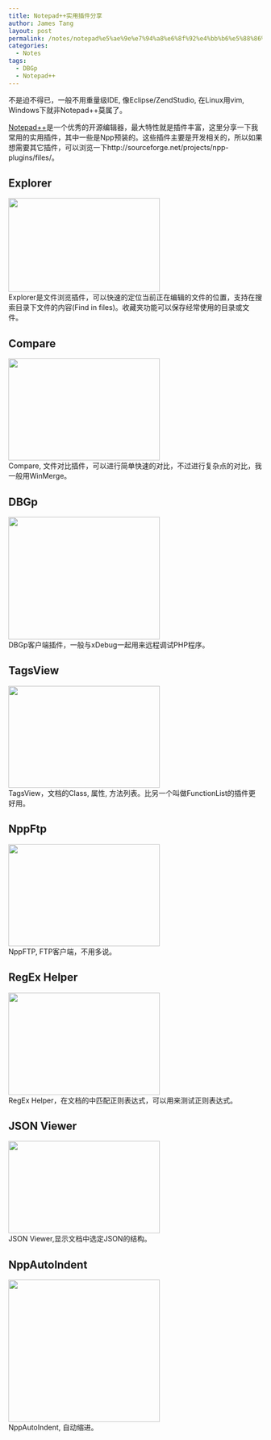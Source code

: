 ```yaml
---
title: Notepad++实用插件分享
author: James Tang
layout: post
permalink: /notes/notepad%e5%ae%9e%e7%94%a8%e6%8f%92%e4%bb%b6%e5%88%86%e4%ba%ab/
categories:
  - Notes
tags:
  - DBGp
  - Notepad++
---
```

不是迫不得已，一般不用重量级IDE, 像Eclipse/ZendStudio, 在Linux用vim, Windows下就非Notepad++莫属了。

[Notepad++][1]是一个优秀的开源编辑器，最大特性就是插件丰富，这里分享一下我常用的实用插件，其中一些是Npp预装的。这些插件主要是开发相关的，所以如果想需要其它插件，可以浏览一下http://sourceforge.net/projects/npp-plugins/files/。

## Explorer

[<img src="http://tangobean.com/wp-content/uploads/2011/08/explorer-300x186.png" alt="" title="explorer" width="300" height="186" class="alignnone size-medium wp-image-283" />][2]  
Explorer是文件浏览插件，可以快速的定位当前正在编辑的文件的位置，支持在搜索目录下文件的内容(Find in files)。收藏夹功能可以保存经常使用的目录或文件。

## Compare

[<img src="http://tangobean.com/wp-content/uploads/2011/08/compare-file-300x202.png" alt="" title="compare-file" width="300" height="202" class="alignnone size-medium wp-image-281" />][3]  
Compare, 文件对比插件，可以进行简单快速的对比，不过进行复杂点的对比，我一般用WinMerge。

## DBGp

[<img src="http://tangobean.com/wp-content/uploads/2011/08/dbgp-300x243.png" alt="" title="dbgp" width="300" height="243" class="alignnone size-medium wp-image-282" />][4]  
DBGp客户端插件，一般与xDebug一起用来远程调试PHP程序。

## TagsView

[<img src="http://tangobean.com/wp-content/uploads/2011/08/tagsview-300x202.png" alt="" title="tagsview" width="300" height="202" class="alignnone size-medium wp-image-289" />][5]  
TagsView，文档的Class, 属性, 方法列表。比另一个叫做FunctionList的插件更好用。

## NppFtp

[<img src="http://tangobean.com/wp-content/uploads/2011/08/NppFtp-300x202.png" alt="" title="NppFtp" width="300" height="202" class="alignnone size-medium wp-image-287" />][6]  
NppFTP, FTP客户端，不用多说。

## RegEx Helper

[<img src="http://tangobean.com/wp-content/uploads/2011/08/RegExHelper-300x203.png" alt="" title="RegExHelper" width="300" height="203" class="alignnone size-medium wp-image-288" />][7]  
RegEx Helper，在文档的中匹配正则表达式，可以用来测试正则表达式。

## JSON Viewer

[<img src="http://tangobean.com/wp-content/uploads/2011/08/json-viewer-300x183.png" alt="" title="json-viewer" width="300" height="183" class="alignnone size-medium wp-image-284" />][8]  
JSON Viewer,显示文档中选定JSON的结构。

## NppAutoIndent

[<img src="http://tangobean.com/wp-content/uploads/2011/08/NppAutoIndent-300x282.png" alt="" title="NppAutoIndent" width="300" height="282" class="alignnone size-medium wp-image-285" />][9]  
NppAutoIndent, 自动缩进。

 [1]: http://notepad-plus-plus.org/
 [2]: http://tangobean.com/wp-content/uploads/2011/08/explorer.png
 [3]: http://tangobean.com/wp-content/uploads/2011/08/compare-file.png
 [4]: http://tangobean.com/wp-content/uploads/2011/08/dbgp.png
 [5]: http://tangobean.com/wp-content/uploads/2011/08/tagsview.png
 [6]: http://tangobean.com/wp-content/uploads/2011/08/NppFtp.png
 [7]: http://tangobean.com/wp-content/uploads/2011/08/RegExHelper.png
 [8]: http://tangobean.com/wp-content/uploads/2011/08/json-viewer.png
 [9]: http://tangobean.com/wp-content/uploads/2011/08/NppAutoIndent.png